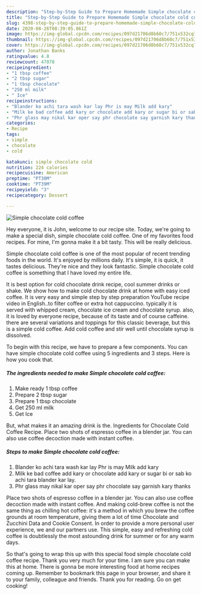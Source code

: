 ```yaml
---
description: "Step-by-Step Guide to Prepare Homemade Simple chocolate cold coffee"
title: "Step-by-Step Guide to Prepare Homemade Simple chocolate cold coffee"
slug: 4398-step-by-step-guide-to-prepare-homemade-simple-chocolate-cold-coffee
date: 2020-08-26T08:39:05.861Z
image: https://img-global.cpcdn.com/recipes/097d21706d8b60c7/751x532cq70/simple-chocolate-cold-coffee-recipe-main-photo.jpg
thumbnail: https://img-global.cpcdn.com/recipes/097d21706d8b60c7/751x532cq70/simple-chocolate-cold-coffee-recipe-main-photo.jpg
cover: https://img-global.cpcdn.com/recipes/097d21706d8b60c7/751x532cq70/simple-chocolate-cold-coffee-recipe-main-photo.jpg
author: Jonathan Banks
ratingvalue: 4.8
reviewcount: 47078
recipeingredient:
- "1 tbsp coffee"
- "2 tbsp sugar"
- "1 tbsp chocolate"
- "250 ml milk"
- " Ice"
recipeinstructions:
- "Blander ko achi tara wash kar lay Phr is may Milk add kary"
- "Milk ke bad coffee add kary or chocolate add kary or sugar bi or sab ko achi tara blander kar lay."
- "Phr glass may nikal kar oper say phr chocolate say garnish kary thanks"
categories:
- Recipe
tags:
- simple
- chocolate
- cold

katakunci: simple chocolate cold 
nutrition: 224 calories
recipecuisine: American
preptime: "PT30M"
cooktime: "PT39M"
recipeyield: "3"
recipecategory: Dessert

---
```



![Simple chocolate cold coffee](https://img-global.cpcdn.com/recipes/097d21706d8b60c7/751x532cq70/simple-chocolate-cold-coffee-recipe-main-photo.jpg)

Hey everyone, it is John, welcome to our recipe site. Today, we're going to make a special dish, simple chocolate cold coffee. One of my favorites food recipes. For mine, I'm gonna make it a bit tasty. This will be really delicious.

Simple chocolate cold coffee is one of the most popular of recent trending foods in the world. It's enjoyed by millions daily. It's simple, it is quick, it tastes delicious. They're nice and they look fantastic. Simple chocolate cold coffee is something that I have loved my entire life.

It is best option for cold chocolate drink recipe, cool summer drinks or shake. We show how to make cold chocolate drink at home with easy iced coffee. It is very easy and simple step by step preparation YouTube recipe video in English..to filter coffee or extra hot cappuccino. typically it is served with whipped cream, chocolate ice cream and chocolate syrup. also, it is loved by everyone recipe, because of its taste and of course caffeine. there are several variations and toppings for this classic beverage, but this is a simple cold coffee. Add cold coffee and stir well until chocolate syrup is dissolved.


To begin with this recipe, we have to prepare a few components. You can have simple chocolate cold coffee using 5 ingredients and 3 steps. Here is how you cook that.

<!--inarticleads1-->

##### The ingredients needed to make Simple chocolate cold coffee:

1. Make ready 1 tbsp coffee
1. Prepare 2 tbsp sugar
1. Prepare 1 tbsp chocolate
1. Get 250 ml milk
1. Get  Ice


But, what makes it an amazing drink is the. Ingredients for Chocolate Cold Coffee Recipe. Place two shots of espresso coffee in a blender jar. You can also use coffee decoction made with instant coffee. 

<!--inarticleads2-->

##### Steps to make Simple chocolate cold coffee:

1. Blander ko achi tara wash kar lay Phr is may Milk add kary
1. Milk ke bad coffee add kary or chocolate add kary or sugar bi or sab ko achi tara blander kar lay.
1. Phr glass may nikal kar oper say phr chocolate say garnish kary thanks


Place two shots of espresso coffee in a blender jar. You can also use coffee decoction made with instant coffee. And making cold-brew coffee is not the same thing as chilling hot coffee: it&#39;s a method in which you brew the coffee grounds at room temperature, giving them a lot of time Chocolate and Zucchini Data and Cookie Consent. In order to provide a more personal user experience, we and our partners use. This simple, easy and refreshing cold coffee is doubtlessly the most astounding drink for summer or for any warm days. 

So that's going to wrap this up with this special food simple chocolate cold coffee recipe. Thank you very much for your time. I am sure you can make this at home. There is gonna be more interesting food at home recipes coming up. Remember to bookmark this page in your browser, and share it to your family, colleague and friends. Thank you for reading. Go on get cooking!
